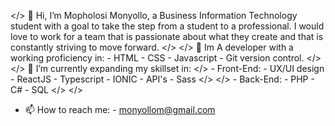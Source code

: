 </>
      👋 Hi, I’m Mopholosi Monyollo, a Business Information Technology student with a goal to take the step from a student to a professional. I would love to work for a             team that is passionate about what they create and that is constantly striving to move forward.
</>
</>
      👀 Im A developer with a working proficiency in:
            - HTML
            - CSS
            - Javascript 
            - Git version control.
</>
</>
      🌱 I’m currently expanding my skillset in:
      </>
            - Front-End:
                  - UX/UI design
                  - ReactJS 
                  - Typescript
                  - IONIC 
                  - API's
                  - Sass
      </>
      </>
            - Back-End:
                  - PHP
                  - C#
                  - SQL
      </>
</>
- 📫 How to reach me:
      - monyollom@gmail.com

<!---
Mopholosi-Monyollo/Mopholosi-Monyollo is a ✨ special ✨ repository because its `README.md` (this file) appears on your GitHub profile.
You can click the Preview link to take a look at your changes.
--->
